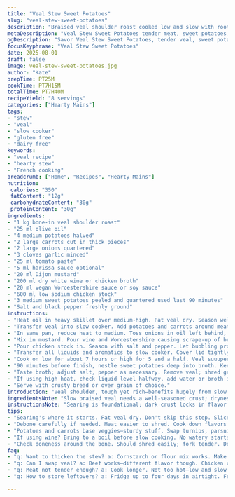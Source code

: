 ```yaml
---
title: "Veal Stew Sweet Potatoes"
slug: "veal-stew-sweet-potatoes"
description: "Braised veal shoulder roast cooked low and slow with root vegetables and an aromatic broth enriched with mustard and white wine. Subtle heat from harissa balances sweet earthiness of sweet potatoes. Techniques focus on layering flavors by searing and deglazing, then slow extracting gelatin from the bone-in meat. Stepwise additions of root vegetables ensure balanced textures. Includes ingredient swaps and tips for working without wine or Worcestershire. Roughly 8 servings, gluten and dairy free, adaptable for egg allergies."
metaDescription: "Veal Stew Sweet Potatoes tender meat, sweet potatoes, rich broth. Layers of flavor for a hearty French-inspired dish that satisfies."
ogDescription: "Savor Veal Stew Sweet Potatoes, tender veal, sweet potatoes, and aromatic broth. Perfect for cozy gatherings or meal prep."
focusKeyphrase: "Veal Stew Sweet Potatoes"
date: 2025-08-01
draft: false
image: veal-stew-sweet-potatoes.jpg
author: "Kate"
prepTime: PT25M
cookTime: PT7H15M
totalTime: PT7H40M
recipeYield: "8 servings"
categories: ["Hearty Mains"]
tags:
- "stew"
- "veal"
- "slow cooker"
- "gluten free"
- "dairy free"
keywords:
- "veal recipe"
- "hearty stew"
- "French cooking"
breadcrumb: ["Home", "Recipes", "Hearty Mains"]
nutrition: 
 calories: "350"
 fatContent: "12g"
 carbohydrateContent: "30g"
 proteinContent: "30g"
ingredients:
- "1 kg bone-in veal shoulder roast"
- "25 ml olive oil"
- "4 medium potatoes halved"
- "2 large carrots cut in thick pieces"
- "2 large onions quartered"
- "3 cloves garlic minced"
- "25 ml tomato paste"
- "5 ml harissa sauce optional"
- "20 ml Dijon mustard"
- "200 ml dry white wine or chicken broth"
- "20 ml vegan Worcestershire sauce or soy sauce"
- "600 ml low sodium chicken stock"
- "3 medium sweet potatoes peeled and quartered used last 90 minutes"
- "Salt and black pepper freshly ground"
instructions:
- "Heat oil in heavy skillet over medium-high. Pat veal dry. Season well with salt and pepper. Sear meat on all sides until rich brown crust forms, 4-5 min per side. Don’t crowd pan."
- "Transfer veal into slow cooker. Add potatoes and carrots around meat."
- "In same pan, reduce heat to medium. Toss onions in oil left behind, sauté until edges start caramelizing, about 6 minutes. Add garlic, tomato paste, and harissa; stir 1 minute to toast spices and ignite aroma."
- "Mix in mustard. Pour wine and Worcestershire causing scrape-up of browned bits (fond). Bring to near boil; evaporates some alcohol; aroma sharpens."
- "Pour chicken stock in. Season with salt and pepper. Let bubbling promise flavor depth."
- "Transfer all liquids and aromatics to slow cooker. Cover lid tightly."
- "Cook on low for about 7 hours or high for 5 and a half. Veal suuuper tender, falling apart when tested with fork. Don’t rush it."
- "90 minutes before finish, nestle sweet potatoes deep into broth. Keep submerged for gentle cooking, avoiding mushiness but ensuring tenderness."
- "Taste broth; adjust salt, pepper as necessary. Remove veal; shred gently off bone, return to stew or serve alongside."
- "If using high heat, check liquid level halfway, add water or broth if reducing too much."
- "Serve with crusty bread or over grain of choice."
introduction: "Veal shoulder, tough yet rich—benefits hugely from slow moist cooking. Bone-in? It’s a game changer. Collagen melts into silky jelly. Searing must be sharp. Builds depth beyond the braise. White wine lifts acidity; not mandatory. Worcestershire adds umami punch but soy sauce works as backup. Mustard hits a tang that wakes dormant flavors. Harissa? Spice optional but worth the gamble. Sweet potatoes added late to keep shape, contrasting texture and flavor. Timing? Feel the meat’s texture, don’t slavishly stick to numbers. Mijoteuse keeps you honest but senses tell best. The way onion caramelizes hints at readiness—aroma edges on sweetness and savory. Garlic toasted but not burnt. Tomato paste darkens flavor. This is a stew with layers, steam rising, fork sinking to crumble meat, pot simmer whispering hours gone by."
ingredientsNote: "Slow braised veal needs a well-seasoned crust; dryness on meat surface before searing crucial to avoid steaming. Bone-in provides gelatin, enhancing mouthfeel; no bone means adding extra collagen or reduced cooking time. Potatoes and carrots work as root vegetable base, swap any firm root veggie you prefer—parsnips, turnips, or celery root for variety. Sweet potatoes sweeten and change texture; include only if desired. Wine adds brightness but water or broth works in pinch—use acid like lemon juice or vinegar to compensate lost brightness. Harissa optional but steps up heat and complexity; can replace with smoked paprika for mild warming effect. Mustard balances richness—Dijon preferred but yellow mustard or whole grain can fine-tune texture and flavor profiles. Worcestershire adds fermented umami; soy, tamari or coconut aminos substitute if allergy or availability."
instructionsNote: "Searing is foundational; dark crust locks in flavor and initiates Maillard reaction. Avoid overcrowding pan—turn meat carefully to maintain crust. Using the same pan for aromatics saves time and captures flavor residues. Watch onions for color change: golden edges, soft centers signal proper caramelization but don’t brown too fast or they’ll bitter. Garlic addition late avoids burning and overpowering bitterness; stir constantly during this phase. Deglazing with wine lifts fond flavors off pan bottom; don’t skip this or broth will lack depth. Bringing liquid to a boil before slow cooking concentrates flavors—never cold start liquid into slow cooker. Probe meat near bone for doneness—should shred easily without drying. Add sweet potatoes at last 90 minutes, submerged to absorb liquid evenly without turning to mush. End with seasoning adjustment; slow cooking can mute salt so add cautiously. Lower heat and longer cook preferred over short and hot to maintain moisture and tenderness."
tips:
- "Searing's where it starts. Pat veal dry. Don't skip this step. Slice through any moisture. Crust forms better. More flavor. Heavy skillet? Yes."
- "Debone carefully if needed. Meat easier to shred. Cook down flavors in residual fat. Aromatics robbed flavor. Keep that in mind. Use same skillet."
- "Potatoes and carrots base veggies—sturdy stuff. Swap turnips, parsnips for variety. Sweet potatoes? Add them late. Avoid mushiness. Texture contrast."
- "If using wine? Bring to a boil before slow cooking. No watery starts. Focus on flavors. Depth arises. Or replace with broth or acid."
- "Check doneness around the bone. Should shred easily; fork tender. Don't rush it. Liquid level? Midway cook check. Top off if getting low."
faq:
- "q: Want to thicken the stew? a: Cornstarch or flour mix works. Make a slurry first. Slowly add. Stir to combine; watch the thickness rise."
- "q: Can I swap veal? a: Beef works—different flavor though. Chicken could too. Adjust cook times based on protein choice; check texture."
- "q: Meat not tender enough? a: Cook longer. Not too hot—low and slow's key. Ovens vary, monitor closely. Add more liquid if needed."
- "q: How to store leftovers? a: Fridge up to four days in airtight. Freezer three months—ensure cooled before sealing. Reheat gently."

---
```


